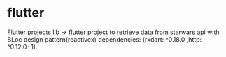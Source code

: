 # flutter
Flutter projects
lib -> flutter project to retrieve data from starwars api with BLoc design pattern(reactivex)
       dependencies: (rxdart: ^0.18.0  ,http: ^0.12.0+1).

